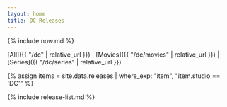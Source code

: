 ```yaml
---
layout: home
title: DC Releases
---
```


{% include now.md %}

[All]({{ "/dc" | relative_url }}) \| [Movies]({{ "/dc/movies" | relative_url }}) \| [Series]({{ "/dc/series" | relative_url }}) 

{% assign items = site.data.releases | where_exp: "item", "item.studio == 'DC'" %}

{% include release-list.md %}